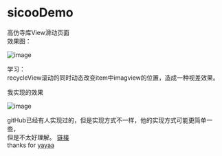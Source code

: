 # sicooDemo
高仿寺库View滑动页面<br/>
效果图：

![image](https://github.com/daimaXZ/sicooDemo/blob/master/sicoo.gif)

学习：<br/>
recycleView滚动的同时动态改变item中imagview的位置，造成一种视差效果。<br/>

我实现的效果<br/>

![image](https://github.com/daimaXZ/sicooDemo/blob/master/mySicoo.gif)

gitHub已经有人实现过的，但是实现方式不一样，他的实现方式可能更简单一些，<br/>
但是不太好理解。
 [链接](https://github.com/florent37/BeautifulParallax)
 <br/>
 thanks for [yayaa](https://github.com/yayaa)




